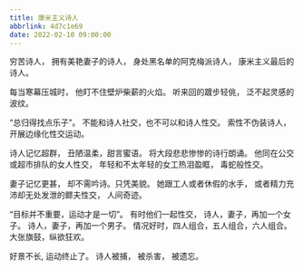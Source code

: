 ```yaml
---
title: 康米主义诗人
abbrlink: 4d7c1e69
date: 2022-02-10 09:00:00
---
```


穷苦诗人，
拥有美艳妻子的诗人，
身处黑名单的阿克梅派诗人，
康米主义最后的诗人。

每当寒幕压城时，
他盯不住壁炉柴薪的火焰。
听来回的踱步轻佻，
泛不起灵感的波纹。

“总归得找点乐子”。
不能和诗人社交，也不可以和诗人性交。
索性不伪装诗人，
开展边缘化性交运动。

诗人记忆超群，
丑陋温柔，甜言蜜语。
将大段悲悲惨惨的诗行朗诵。
他同在公交或超市排队的女人性交，
年轻和不太年轻的女工热泪盈眶，
毒蛇般性交。

妻子记忆更甚，
却不需吟诗。只凭美貌。
她跟工人或者休假的水手，
或者精力充沛却无处发泄的鳏夫性交，
人间奇迹。

“目标并不重要，运动才是一切”。
有时他们一起性交，
诗人，妻子，再加一个女子。
诗人，妻子，再加一个男子。
情况好时，四人组合，五人组合，六人组合。
大张旗鼓，纵欲狂欢。

好景不长,
运动终止了。
诗人被捕，
被杀害，
被遗忘。
